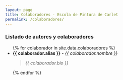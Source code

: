 ```yaml
---
layout: page
title: Colaboradores - Escola de Pintura de Carlet
permalink: /colaboradores/
---
```


### Listado de autores y colaboradores

<ul>
{% for colaborador in site.data.colaboradores %}
  <li><strong>{{ colaborador.alias }}</strong> - <em>{{ colaborador.nombre }}</em><blockquote><em>{{ colaborador.bio }}</em></blockquote></li>
{% endfor %}
</ul>

